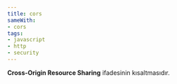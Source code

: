 ```yaml
---
title: cors
sameWith:
- cors
tags:
- javascript
- http
- security
---
```


**Cross-Origin Resource Sharing** ifadesinin kısaltmasıdır.
